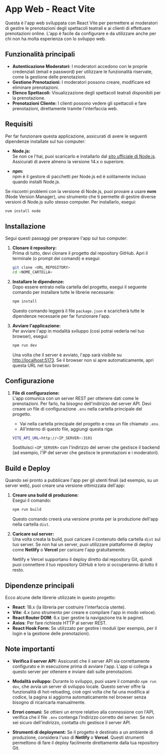 # App Web - React Vite

Questa è l'app web sviluppata con React Vite per permettere ai moderatori di gestire le prenotazioni degli spettacoli teatrali e ai clienti di effettuare prenotazioni online. L'app è facile da configurare e da utilizzare anche per chi non ha molta esperienza con lo sviluppo web.

## **Funzionalità principali**

- **Autenticazione Moderatori:** I moderatori accedono con le proprie credenziali (email e password) per utilizzare le funzionalità riservate, come la gestione delle prenotazioni.
- **Gestione Prenotazioni:** I moderatori possono creare, modificare ed eliminare prenotazioni.
- **Elenco Spettacoli:** Visualizzazione degli spettacoli teatrali disponibili per la prenotazione.
- **Prenotazioni Cliente:** I clienti possono vedere gli spettacoli e fare prenotazioni, direttamente tramite l'interfaccia web.

## **Requisiti**

Per far funzionare questa applicazione, assicurati di avere le seguenti dipendenze installate sul tuo computer:

- **Node.js:**  
  Se non ce l'hai, puoi scaricarlo e installarlo dal [sito ufficiale di Node.js](https://nodejs.org/). Assicurati di avere almeno la versione 14.x o superiore.
  
- **npm:**  
  npm è il gestore di pacchetti per Node.js ed è solitamente incluso quando installi Node.js.

Se riscontri problemi con la versione di Node.js, puoi provare a usare **nvm** (Node Version Manager), uno strumento che ti permette di gestire diverse versioni di Node.js sullo stesso computer. Per installarlo, esegui:
```bash
nvm install node
```

## **Installazione**

Segui questi passaggi per preparare l'app sul tuo computer:

1. **Clonare il repository:**  
   Prima di tutto, devi clonare il progetto dal repository GitHub. Apri il terminale (o prompt dei comandi) e esegui:
   ```bash
   git clone <URL_REPOSITORY>
   cd <NOME_CARTELLA>
   ```

2. **Installare le dipendenze:**  
   Dopo essere entrato nella cartella del progetto, esegui il seguente comando per installare tutte le librerie necessarie:
   ```bash
   npm install
   ```
   Questo comando leggerà il file `package.json` e scaricherà tutte le dipendenze necessarie per far funzionare l'app.

3. **Avviare l'applicazione:**  
   Per avviare l'app in modalità sviluppo (così potrai vederla nel tuo browser), esegui:
   ```bash
   npm run dev
   ```

   Una volta che il server è avviato, l'app sarà visibile su [http://localhost:5173](http://localhost:5173). Se il browser non si apre automaticamente, apri questa URL nel tuo browser.

## **Configurazione**

1. **File di configurazione:**  
   L'app comunica con un server REST per ottenere dati come le prenotazioni. Per farlo, ha bisogno dell'indirizzo del server API. Devi creare un file di configurazione `.env` nella cartella principale del progetto.

   - Vai nella cartella principale del progetto e crea un file chiamato `.env`.
   - All'interno di questo file, aggiungi questa riga:
   ```bash
   VITE_API_URL=http://<IP_SERVER>:3101
   ```
   Sostituisci `<IP_SERVER>` con l'indirizzo del server che gestisce il backend (ad esempio, l'IP del server che gestisce le prenotazioni e i moderatori).

## **Build e Deploy**

Quando sei pronto a pubblicare l'app per gli utenti finali (ad esempio, su un server web), puoi creare una versione ottimizzata dell'app:

1. **Creare una build di produzione:**  
   Esegui il comando:
   ```bash
   npm run build
   ```
   Questo comando creerà una versione pronta per la produzione dell'app nella cartella `dist`.

2. **Caricare sul server:**  
   Una volta creata la build, puoi caricare il contenuto della cartella `dist` sul tuo server. Se non hai un server, puoi utilizzare piattaforme di deploy come **Netlify** o **Vercel** per caricare l'app gratuitamente.

   Netlify e Vercel supportano il deploy diretto dal repository Git, quindi puoi connettere il tuo repository GitHub e loro si occuperanno di tutto il resto.

## **Dipendenze principali**

Ecco alcune delle librerie utilizzate in questo progetto:

- **React**: 18.x (la libreria per costruire l'interfaccia utente).
- **Vite**: 4.x (uno strumento per creare e compilare l'app in modo veloce).
- **React Router DOM**: 6.x (per gestire la navigazione tra le pagine).
- **Axios**: Per fare richieste HTTP al server REST.
- **React Hook Form**: Se utilizzato per gestire i moduli (per esempio, per il login e la gestione delle prenotazioni).

## **Note importanti**

- **Verifica il server API:** Assicurati che il server API sia correttamente configurato e in esecuzione prima di avviare l'app. L'app si collega a questo server per ottenere e inviare dati sulle prenotazioni.
  
- **Modalità sviluppo:** Durante lo sviluppo, puoi usare il comando `npm run dev`, che avvia un server di sviluppo locale. Questo server offre la funzionalità di hot-reloading, cioè ogni volta che fai una modifica al codice, la pagina si aggiorna automaticamente nel browser senza bisogno di ricaricarla manualmente.

- **Errori comuni:** Se ottieni un errore relativo alla connessione con l'API, verifica che il file `.env` contenga l'indirizzo corretto del server. Se non sei sicuro dell'indirizzo, contatta chi gestisce il server API.

- **Strumenti di deployment:** Se il progetto è destinato a un ambiente di produzione, considera l'uso di **Netlify** o **Vercel**. Questi strumenti permettono di fare il deploy facilmente direttamente dalla tua repository Git.